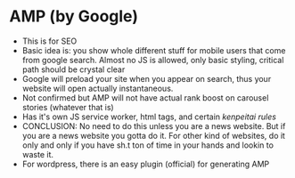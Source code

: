 # AMP (by Google)

- This is for SEO
- Basic idea is: you show whole different stuff for mobile users that come from google search. Almost no JS is allowed, only basic styling, critical path should be crystal clear
- Google will preload your site when you appear on search, thus your website will open actually instantaneous.
- Not confirmed but AMP will not have actual rank boost on carousel stories (whatever that is)
- Has it's own JS service worker, html tags, and certain *kenpeitai rules*
- CONCLUSION: No need to do this unless you are a news website. But if you are a news website you gotta do it. For other kind of websites, do it only and only if you have sh.t ton of time in your hands and lookin to waste it.
- For wordpress, there is an easy plugin (official) for generating AMP
